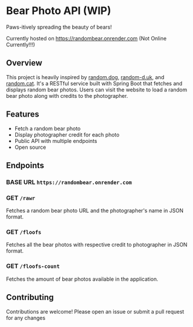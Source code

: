 # Bear Photo API (WIP)
Paws-itively spreading the beauty of bears! 

Currently hosted on https://randombear.onrender.com (Not Online Currently!!!)

## Overview
This project is heavily inspired by [random.dog](https://random.dog), [random-d.uk](https://random-d.uk), and [random.cat](https://random.cat). It's a RESTful service built with Spring Boot that fetches and displays random bear photos. Users can visit the website to load a random bear photo along with credits to the photographer.

## Features
- Fetch a random bear photo
- Display photographer credit for each photo
- Public API with multiple endpoints
- Open source

## Endpoints
### BASE URL `https://randombear.onrender.com`

### GET `/rawr`
Fetches a random bear photo URL and the photographer's name in JSON format.

### GET `/floofs`
Fetches all the bear photos with respective credit to photographer in JSON format.

### GET `/floofs-count`
Fetches the amount of bear photos available in the application.

## Contributing
Contributions are welcome! Please open an issue or submit a pull request for any changes
